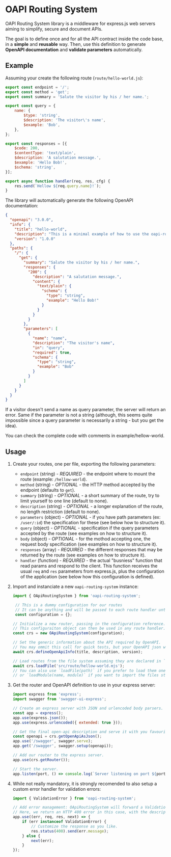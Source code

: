 # OAPI Routing System

OAPI Routing System library is a middleware for express.js web servers aiming to simplify, secure and document APIs.

The goal is to define once and for all the API contract inside the code base, in a **simple** and **reusable** way.
Then, use this definition to generate **OpenAPI documentation** and **validate parameters** automatically.


## Example

Assuming your create the following route (`route/hello-world.js`):
```javascript
export const endpoint = '/';
export const method = 'get';
export const summary = 'Salute the visitor by his / her name.';

export const query = {
    name: {
        $type: 'string',
        $description: 'The visitor\'s name',
        $example: 'Bob',
    },
};

export const responses = [{
    $code: 200,
    $contentType: 'text/plain',
    $description: 'A salutation message.',
    $example: 'Hello Bob!',
    $schema: 'string',
}];

export async function handler(req, res, cfg) {
    res.send(`Hellow ${req.query.name}!`);
}
```

The library will automatically generate the following OpenAPI documentation:
```json
{
  "openapi": "3.0.0",
  "info": {
    "title": "hello-world",
    "description": "This is a minimal example of how to use the oapi-routing-system.",
    "version": "1.0.0"
  },
  "paths": {
    "/": {
      "get": {
        "summary": "Salute the visitor by his / her name.",
        "responses": {
          "200": {
            "description": "A salutation message.",
            "content": {
              "text/plain": {
                "schema": {
                  "type": "string",
                  "example": "Hello Bob!"
                }
              }
            }
          }
        },
        "parameters": [
          {
            "name": "name",
            "description": "The visitor's name",
            "in": "query",
            "required": true,
            "schema": {
              "type": "string",
              "example": "Bob"
            }
          }
        ]
      }
    }
  }
}
```

If a visitor doesn't send a name as query parameter, the server will return an error.
Same if the parameter is not a string (although, this seems quite impossible since a query parameter is necessarily a string - but you get the idea).

You can check the complete code with comments in example/hellow-world.


## Usage

1. Create your routes, one per file, exporting the following parameters:
   - `endpoint` (string) - _REQUIRED_ - the endpoint where to mount the route (example: `/hellow-world`).
   - `method` (string) - _OPTIONAL_ - the HTTP method accepted by the endpoint (defaults to `get`).
   - `summary` (string) - _OPTIONAL_ - a short summary of the route, try to limit yourself to one line (default to none).
   - `description` (string) - _OPTIONAL_ - a longer explanation of the route, no length restriction (default to none).
   - `parameters` (object) - _OPTIONAL_ - if you have path parameters (ex: `/user/:id`) the specification for these (see below how to structure it).
   - `query` (object) - _OPTIONAL_ - specification if the query parameters accepted by the route (see examples on how to structure it).
   - `body` (object) - _OPTIONAL_ - for the mothod accepting one, the request body specification (see examples on how to structure it).
   - `responses` (array) - _REQUIRED_ - the different responses that may be returned by the route (see examples on how to structure it).
   - `handler` (function) - _REQUIRED_ - the actual "busniess" function that read params and respond to the client. This function receives the usual `req` and `res` parameters from express.js, plus the configuration of the application (see below how this configuration is defined).

2. Import and instanciate a new `oapi-routing-system` instance:
   ```javascript
   import { OApiRoutingSystem } from 'oapi-routing-system';

    // This is a dummy configuration for our routes
    // It can be anything and will be passed to each route handler untouched
    const configuration = {};

   // Initialize a new router, passing in the configuration reference.
   // This configuraiton object can then be used in any route handler.
   const crs = new OApiRoutingSystem(configuration);

   // Set the generic information about the API required by OpenAPI.
   // You may ommit this call for quick tests, but your OpenAPI json won't be strictly valid.
   await crs.defineOpenApiInfo(title, description, version);

   // Load routes from the file system assuming they are declared in `src/route` (using dynamic imports).
   await crs.loadFile('src/route/hellow-world.mjs');
   // You can also use `loadFile(path)` if you prefer to load them one by one
   // or `loadModule(name, module)` if you want to import the files statically.
   ```

3. Get the router and OpenAPI definition to use in your express server:
   ```javascript
   import express from 'express';
   import swagger from 'swagger-ui-express';

   // Create an express server with JSON and urlencoded body parsers.
   const app = express();
   app.use(express.json());
   app.use(express.urlencoded({ extended: true }));

   // Get the final open-api description and serve it with you favourite UI (here, we use swagger-ui).
   const openapi = crs.getOpenApiAsJson();
   app.use('/swagger', swagger.serve);
   app.get('/swagger', swagger.setup(openapi));

   // Add our router to the express server.
   app.use(crs.getRouter());

   // Start the server.
   app.listen(port, () => console.log(`Server listening on port ${port}`));
   ```

4. While not really mandatory, it is strongly recomended to also setup a custom error handler for validation errors:
   ```javascript
   import { ValidationError } from 'oapi-routing-system';

   // Add error management: OApiRoutingSystem will forward a ValidationError if a request is invalid.
   // Here, we return an HTTP 400 error in this case, with the descriptive message contained in the error.
   app.use((err, req, res, next) => {
       if (err instanceof ValidationError) {
           // Customize the response as you like.
           res.status(400).send(err.message);
       } else {
           next(err);
       }
   });
   ```
